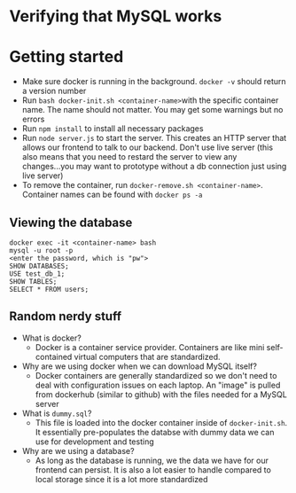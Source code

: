 # Verifying that MySQL works

# Getting started

- Make sure docker is running in the background. `docker -v` should return a version number
- Run `bash docker-init.sh <container-name>`with the specific container name. The name should not matter. You may get some warnings but no errors
- Run `npm install` to install all necessary packages
- Run `node server.js` to start the server. This creates an HTTP server that allows our frontend to talk to our backend. Don't use live server (this also means that you need to restard the server to view any changes...you may want to prototype without a db connection just using live server)
- To remove the container, run `docker-remove.sh <container-name>`. Container names can be found with `docker ps -a`

## Viewing the database

```
docker exec -it <container-name> bash
mysql -u root -p
<enter the password, which is "pw">
SHOW DATABASES;
USE test_db_1;
SHOW TABLES;
SELECT * FROM users;
```

## Random nerdy stuff
- What is docker?
  - Docker is a container service provider. Containers are like mini self-contained virtual computers that are standardized. 
- Why are we using docker when we can download MySQL itself?
  - Docker containers are generally standardized so we don't need to deal with configuration issues on each laptop. An "image" is pulled from dockerhub (similar to github) with the files needed for a MySQL server
- What is `dummy.sql`?
  - This file is loaded into the docker container inside of `docker-init.sh`. It essentially pre-populates the databse with dummy data we can use for development and testing
- Why are we using a database?
  - As long as the database is running, we the data we have for our frontend can persist. It is also a lot easier to handle compared to local storage since it is a lot more standardized
